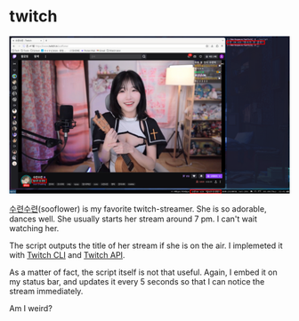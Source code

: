 # twitch

![](pic.png)

[수련수련](https://www.twitch.tv/sooflower)(sooflower) is my favorite twitch-streamer.
She is so adorable, dances well. She usually starts her stream around 7 pm.
I can't wait watching her.

The script outputs the title of her stream if she is on the air.
I implemeted it with [Twitch CLI](https://github.com/twitchdev/twitch-cli) and [Twitch API](https://dev.twitch.tv/docs/api/reference/).

As a matter of fact, the script itself is not that useful.
Again, I embed it on my status bar, and updates it every 5 seconds so that I can notice the stream immediately.

Am I weird?

